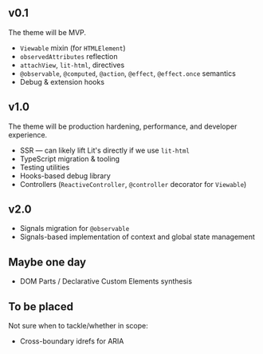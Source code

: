 ## v0.1
The theme will be MVP.

* `Viewable` mixin (for `HTMLElement`)
* `observedAttributes` reflection
* `attachView`, `lit-html`, directives
* `@observable`, `@computed`, `@action`, `@effect`, `@effect.once` semantics
* Debug &amp; extension hooks

## v1.0
The theme will be production hardening, performance, and developer experience.

* SSR — can likely lift Lit's directly if we use `lit-html`
* TypeScript migration &amp; tooling
* Testing utilities
* Hooks-based debug library
* Controllers (`ReactiveController`, `@controller` decorator for `Viewable`)

## v2.0
* Signals migration for `@observable`
* Signals-based implementation of context and global state management

## Maybe one day
* DOM Parts / Declarative Custom Elements synthesis

## To be placed
Not sure when to tackle/whether in scope:
* Cross-boundary idrefs for ARIA
